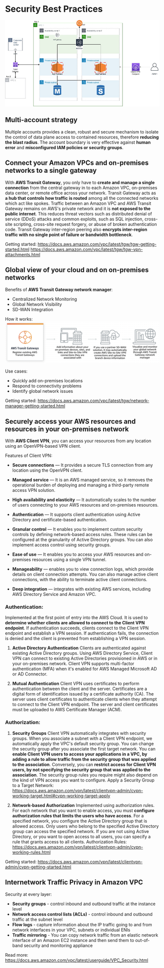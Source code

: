 # Security Best Practices

![alt text](./architecture-diagram.jpg)


## Multi-account strategy
Multiple accounts provides a clean, robust and secure mechanism to isolate the control of data plane access to contained resources, therefore **reducing the blast radius**. The account boundary is very effective against **human error** and **misconfigured IAM policies or security groups**.

## Connect your Amazon VPCs and on-premises networks to a single gateway
 With **AWS Transit Gateway**, you only have to **create and manage a single connection** from the central gateway in to each Amazon VPC, on-premises data center, or remote office across your network. Transit Gateway acts as **a hub that controls how traffic is routed** among all the connected networks which act like spokes. 
 Traffic between an Amazon VPC and AWS Transit Gateway remains on AWS's private network and it is **not exposed to the public internet**. This reduces threat vectors such as distributed denial of service (DDoS) attacks and common exploits, such as SQL injection, cross-site scripting, cross-site request forgery, or abuse of broken authentication code. Transit Gateway inter-region peering also **encrypts inter-region traffic with no single point of failure or bandwidth bottleneck**.

 Getting started: https://docs.aws.amazon.com/vpc/latest/tgw/tgw-getting-started.html
 https://docs.aws.amazon.com/vpc/latest/tgw/tgw-vpn-attachments.html

## Global view of your cloud and on on-premises networks
 Benefits of **AWS Transit Gateway network manager**:
 * Centralized Network Monitoring
 * Global Network Visibility
 * SD-WAN Integration

 How it works: 
 ![alt text](./tgw-manager.png)

 Use cases:
 * Quickly add on-premises locations
 * Respond to connectivity problems
 * Identify global network issues

 Getting started: https://docs.aws.amazon.com/vpc/latest/tgw/network-manager-getting-started.html
 

## Securely access your AWS resources and resources in your on-premises network
With **AWS Client VPN**, you can access your resources from any location using an OpenVPN-based VPN client.

Features of Client VPN:
* **Secure connections** — It provides a secure TLS connection from any location using the OpenVPN client.

* **Managed service** — It is an AWS managed service, so it removes the operational burden of deploying and managing a third-party remote access VPN solution.

* **High availability and elasticity** — It automatically scales to the number of users connecting to your AWS resources and on-premises resources.

* **Authentication** — It supports client authentication using Active Directory and certificate-based authentication.

* **Granular control** — It enables you to implement custom security controls by defining network-based access rules. These rules can be configured at the granularity of Active Directory groups. You can also implement access control using security groups.

* **Ease of use** — It enables you to access your AWS resources and on-premises resources using a single VPN tunnel.

* **Manageability** — enables you to view connection logs, which provide details on client connection attempts. You can also manage active client connections, with the ability to terminate active client connections.

* **Deep integration** — integrates with existing AWS services, including AWS Directory Service and Amazon VPC.

### Authentication:

Implemented at the first point of entry into the AWS Cloud. It is used to **determine whether clients are allowed to connect to the Client VPN endpoint**. If authentication succeeds, clients connect to the Client VPN endpoint and establish a VPN session. If authentication fails, the connection is denied and the client is prevented from establishing a VPN session.

1. **Active Directory Authentication**
Clients are authenticated against existing Active Directory groups. Using AWS Directory Service, Client VPN can connect to existing Active Directories provisioned in AWS or in your on-premises network.
Client VPN supports multi-factor authentication (MFA) when it's enabled for AWS Managed Microsoft AD or AD Connector.

2. **Mutual Authentication**
Client VPN uses certificates to perform authentication between the client and the server. Certificates are a digital form of identification issued by a certificate authority (CA). The server uses client certificates to authenticate clients when they attempt to connect to the Client VPN endpoint. The server and client certificates must be uploaded to AWS Certificate Manager (ACM).

### Authorization:

1. **Security Groups**
Client VPN automatically integrates with security groups. When you associate a subnet with a Client VPN endpoint, we automatically apply the VPC's default security group. You can change the security group after you associate the first target network. You can **enable Client VPN users to access your applications in a VPC, by adding a rule to allow traffic from the security group that was applied to the association**. Conversely, you can **restrict access for Client VPN users, by not specifying the security group that was applied to the association**. The security group rules you require might also depend on the kind of VPN access you want to configure. 
Apply a Security Group to a Target Network: https://docs.aws.amazon.com/vpn/latest/clientvpn-admin/cvpn-working-target.html#cvpn-working-target-apply

2. **Network-based Authorization**
Implemented using authorization rules. For each network that you want to enable access, you must **configure authorization rules that limits the users who have access**. For a specified network, you configure the Active Directory group that is allowed access. Only users who belong to the specified Active Directory group can access the specified network. If you are not using Active Directory, or you want to open access to all users, you can specify a rule that grants access to all clients.
Authorization Rules: https://docs.aws.amazon.com/vpn/latest/clientvpn-admin/cvpn-working-rules.html

Getting started: https://docs.aws.amazon.com/vpn/latest/clientvpn-admin/cvpn-getting-started.html

## Internetwork Traffic Privacy in Amazon VPC
Security at every layer:
* **Security groups** - control inbound and outbound traffic at the instance level
* **Network access control lists (ACLs)** - control inbound and outbound traffic at the subnet level
* **Flow logs** - capture information about the IP traffic going to and from network interfaces in your VPC, subnets or individual ENIs
* **Traffic mirroring** - You can copy network traffic from an elastic network interface of an Amazon EC2 instance and then send them to out-of-band security and monitoring appliance

Read more: https://docs.aws.amazon.com/vpc/latest/userguide/VPC_Security.html